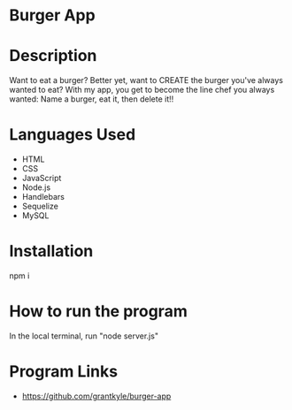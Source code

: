 # Burger App

# Description
Want to eat a burger? Better yet, want to CREATE the burger you've always wanted to eat? With my app, you get to become the line chef you always wanted: Name a burger, eat it, then delete it!!

# Languages Used
- HTML
- CSS
- JavaScript
- Node.js
- Handlebars
- Sequelize
- MySQL

# Installation
npm i

# How to run the program
In the local terminal, run "node server.js"

# Program Links
- https://github.com/grantkyle/burger-app



